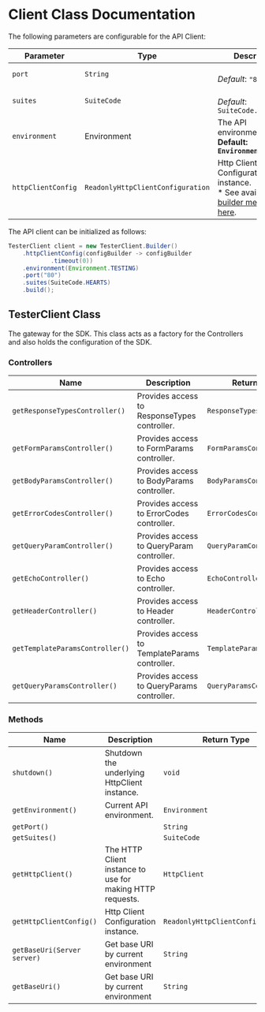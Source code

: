 
# Client Class Documentation

The following parameters are configurable for the API Client:

| Parameter | Type | Description |
|  --- | --- | --- |
| `port` | `String` | <testing> <testing><br>*Default*: `"80"` |
| `suites` | `SuiteCode` | <testing> <testing><br>*Default*: `SuiteCode.HEARTS` |
| `environment` | Environment | The API environment. <br> **Default: `Environment.TESTING`** |
| `httpClientConfig` | `ReadonlyHttpClientConfiguration` | Http Client Configuration instance.<br>* See available [builder methods here](/doc/http-client-configuration-builder.md). |

The API client can be initialized as follows:

```java
TesterClient client = new TesterClient.Builder()
    .httpClientConfig(configBuilder -> configBuilder
            .timeout(0))
    .environment(Environment.TESTING)
    .port("80")
    .suites(SuiteCode.HEARTS)
    .build();
```

## TesterClient Class

The gateway for the SDK. This class acts as a factory for the Controllers and also holds the configuration of the SDK.

### Controllers

| Name | Description | Return Type |
|  --- | --- | --- |
| `getResponseTypesController()` | Provides access to ResponseTypes controller. | `ResponseTypesController` |
| `getFormParamsController()` | Provides access to FormParams controller. | `FormParamsController` |
| `getBodyParamsController()` | Provides access to BodyParams controller. | `BodyParamsController` |
| `getErrorCodesController()` | Provides access to ErrorCodes controller. | `ErrorCodesController` |
| `getQueryParamController()` | Provides access to QueryParam controller. | `QueryParamController` |
| `getEchoController()` | Provides access to Echo controller. | `EchoController` |
| `getHeaderController()` | Provides access to Header controller. | `HeaderController` |
| `getTemplateParamsController()` | Provides access to TemplateParams controller. | `TemplateParamsController` |
| `getQueryParamsController()` | Provides access to QueryParams controller. | `QueryParamsController` |

### Methods

| Name | Description | Return Type |
|  --- | --- | --- |
| `shutdown()` | Shutdown the underlying HttpClient instance. | `void` |
| `getEnvironment()` | Current API environment. | `Environment` |
| `getPort()` | <testing> <testing> | `String` |
| `getSuites()` | <testing> <testing> | `SuiteCode` |
| `getHttpClient()` | The HTTP Client instance to use for making HTTP requests. | `HttpClient` |
| `getHttpClientConfig()` | Http Client Configuration instance. | `ReadonlyHttpClientConfiguration` |
| `getBaseUri(Server server)` | Get base URI by current environment | `String` |
| `getBaseUri()` | Get base URI by current environment | `String` |

